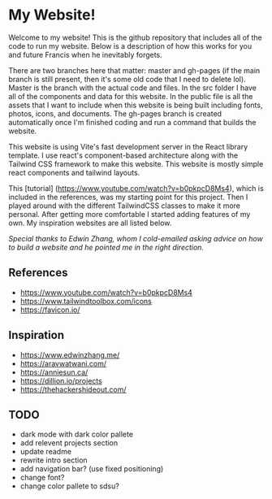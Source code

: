 # My Website!

Welcome to my website! This is the github repository that includes all of the code to run my website. Below is a description of how this works for you and future Francis when he inevitably forgets.

There are two branches here that matter: master and gh-pages (if the main branch is still present, then it's some old code that I need to delete lol). Master is the branch with the actual code and files. In the src folder I have all of the components and data for this website. In the public file is all the assets that I want to include when this website is being built including fonts, photos, icons, and documents. The gh-pages branch is created automatically once I'm finished coding and run a command that builds the website.

This website is using Vite's fast development server in the React library template. I use react's component-based architecture along with the Tailwind CSS framework to make this website. This website is mostly simple react components and tailwind layouts.

This [tutorial] (https://www.youtube.com/watch?v=b0pkpcD8Ms4), which is included in the references, was my starting point for this project. Then I played around with the different TailwindCSS classes to make it more personal. After getting more comfortable I started adding features of my own. My inspiration websites are all listed below.

*Special thanks to Edwin Zhang, whom I cold-emailed asking advice on how to build a website and he pointed me in the right direction.*

## References
- https://www.youtube.com/watch?v=b0pkpcD8Ms4
- https://www.tailwindtoolbox.com/icons
- https://favicon.io/

## Inspiration
- https://www.edwinzhang.me/
- https://aravwatwani.com/
- https://anniesun.ca/
- https://dillion.io/projects
- https://thehackershideout.com/

## TODO
- dark mode with dark color pallete
- add relevent projects section
- update readme
- rewrite intro section
- add navigation bar? (use fixed positioning)
- change font?
- change color pallete to sdsu?